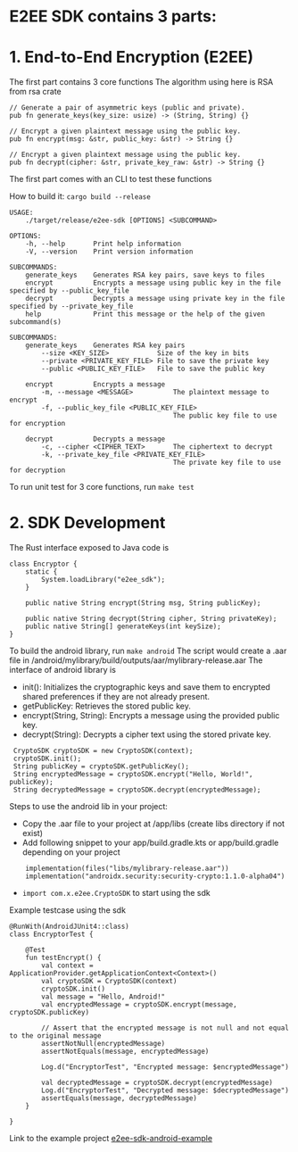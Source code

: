 # E2EE SDK contains 3 parts:
# 1. End-to-End Encryption (E2EE)
The first part contains 3 core functions
The algorithm using here is RSA from rsa crate 
```
// Generate a pair of asymmetric keys (public and private).
pub fn generate_keys(key_size: usize) -> (String, String) {}

// Encrypt a given plaintext message using the public key.
pub fn encrypt(msg: &str, public_key: &str) -> String {}

// Encrypt a given plaintext message using the public key.
pub fn decrypt(cipher: &str, private_key_raw: &str) -> String {}
```

The first part comes with an CLI to test these functions

How to build it: `cargo build --release`
```
USAGE:
    ./target/release/e2ee-sdk [OPTIONS] <SUBCOMMAND>

OPTIONS:
    -h, --help       Print help information
    -V, --version    Print version information

SUBCOMMANDS:
    generate_keys    Generates RSA key pairs, save keys to files 
    encrypt          Encrypts a message using public key in the file specified by --public_key_file
    decrypt          Decrypts a message using private key in the file specified by --private_key_file
    help             Print this message or the help of the given subcommand(s)

SUBCOMMANDS:
    generate_keys    Generates RSA key pairs
        --size <KEY_SIZE>            Size of the key in bits
        --private <PRIVATE_KEY_FILE> File to save the private key
        --public <PUBLIC_KEY_FILE>   File to save the public key

    encrypt          Encrypts a message
        -m, --message <MESSAGE>          The plaintext message to encrypt
        -f, --public_key_file <PUBLIC_KEY_FILE>
                                         The public key file to use for encryption

    decrypt          Decrypts a message
        -c, --cipher <CIPHER_TEXT>       The ciphertext to decrypt
        -k, --private_key_file <PRIVATE_KEY_FILE>
                                         The private key file to use for decryption
```

To run unit test for 3 core functions, run `make test`

# 2. SDK Development
The Rust interface exposed to Java code is
```
class Encryptor {
    static {
        System.loadLibrary("e2ee_sdk");
    }

    public native String encrypt(String msg, String publicKey);

    public native String decrypt(String cipher, String privateKey);
    public native String[] generateKeys(int keySize); 
}
```

To build the android library, run `make android`
The script would create a .aar file in /android/mylibrary/build/outputs/aar/mylibrary-release.aar
The interface of android library is

  <ul>
    <li>init(): Initializes the cryptographic keys and save them to encrypted shared preferences if they are not already present.</li>
    <li>getPublicKey: Retrieves the stored public key.</li>
    <li>encrypt(String, String): Encrypts a message using the provided public key.</li>
    <li>decrypt(String): Decrypts a cipher text using the stored private key.</li>
  </ul>

```
 CryptoSDK cryptoSDK = new CryptoSDK(context);
 cryptoSDK.init();
 String publicKey = cryptoSDK.getPublicKey();
 String encryptedMessage = cryptoSDK.encrypt("Hello, World!", publicKey);
 String decryptedMessage = cryptoSDK.decrypt(encryptedMessage);
```

Steps to use the android lib in your project:
- Copy the .aar file to your project at /app/libs (create libs directory if not exist)
- Add following snippet to your app/build.gradle.kts or app/build.gradle depending on your project

```
    implementation(files("libs/mylibrary-release.aar"))
    implementation("androidx.security:security-crypto:1.1.0-alpha04")
```
- `import com.x.e2ee.CryptoSDK` to start using the sdk

Example testcase using the sdk

```
@RunWith(AndroidJUnit4::class)
class EncryptorTest {

    @Test
    fun testEncrypt() {
        val context = ApplicationProvider.getApplicationContext<Context>()
        val cryptoSDK = CryptoSDK(context)
        cryptoSDK.init()
        val message = "Hello, Android!"
        val encryptedMessage = cryptoSDK.encrypt(message, cryptoSDK.publicKey)

        // Assert that the encrypted message is not null and not equal to the original message
        assertNotNull(encryptedMessage)
        assertNotEquals(message, encryptedMessage)

        Log.d("EncryptorTest", "Encrypted message: $encryptedMessage")

        val decryptedMessage = cryptoSDK.decrypt(encryptedMessage)
        Log.d("EncryptorTest", "Decrypted message: $decryptedMessage")
        assertEquals(message, decryptedMessage)
    }

}
```

Link to the example project [e2ee-sdk-android-example](https://github.com/ttfun314/e2ee-sdk-android-example)
